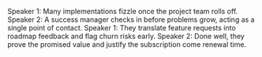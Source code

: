 Speaker 1: Many implementations fizzle once the project team rolls off.
Speaker 2: A success manager checks in before problems grow, acting as a single point of contact.
Speaker 1: They translate feature requests into roadmap feedback and flag churn risks early.
Speaker 2: Done well, they prove the promised value and justify the subscription come renewal time.
